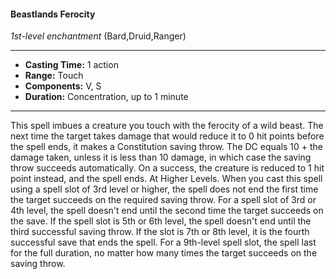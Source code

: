 #### Beastlands Ferocity
*1st-level enchantment* (Bard,Druid,Ranger)
___
- **Casting Time:** 1 action
- **Range:** Touch
- **Components:** V, S
- **Duration:** Concentration, up to 1 minute
---
This spell imbues a creature you touch with the
ferocity of a wild beast. The next time the target
takes damage that would reduce it to 0 hit points
before the spell ends, it makes a Constitution saving
throw. The DC equals 10 + the damage taken, unless
it is less than 10 damage, in which case the saving
throw succeeds automatically. On a success, the
creature is reduced to 1 hit point instead, and the
spell ends.
At Higher Levels.  When you cast this spell using
a spell slot of 3rd level or higher, the spell does not
end the first time the target succeeds on the
required saving throw. For a spell slot of 3rd or 4th
level, the spell doesn't end until the second time the
target succeeds on the save. If the spell slot is 5th or
6th level, the spell doesn't end until the third
successful saving throw. If the slot is 7th or 8th
level, it is the fourth successful save that ends the
spell. For a 9th-level spell slot, the spell last for the
full duration, no matter how many times the target
succeeds on the saving throw.
